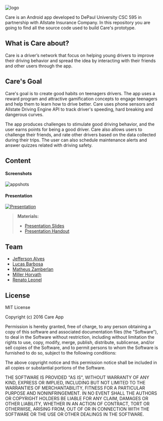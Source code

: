 
![logo](https://cloud.githubusercontent.com/assets/7515790/14260389/f0c7354c-fa70-11e5-82e1-8d0646f9dbb1.png)

Care is an Android app developed to DePaul University CSC 595 in partnership with Allstate Insurance Company. In this repository you are going to find all the source code used to build Care's prototype.


What is Care about?
-------------
Care is a driver’s network that focus on helping young drivers to improve their driving behavior and spread the idea by interacting with their friends and other users through the app. 

Care's Goal
-------------
Care's goal is to create good habits on teenagers drivers. The app uses a reward program and attractive gamification concepts to engage teenagers and help them to learn how to drive better. Care uses phone sensors and Allstate Driving Engine API to track driver's speeding, hard breaking and dangerous curves. 

The app produces challenges to stimulate good driving behavior, and the user earns points for being a good driver. Care also allows users to challenge their friends, and rate other drivers based on the data collected during their trips. The user can also schedule maintenance alerts and answer quizzes related with driving safety.


Content
-------------
#### Screenshots
![appshots](https://cloud.githubusercontent.com/assets/7515790/14260388/f0bfd496-fa70-11e5-9200-cbbb3bc660dc.png)

#### Presentation
[![Presentation](http://img.youtube.com/vi/cLIKwnn0e-s/0.jpg)](https://www.youtube.com/watch?v=cLIKwnn0e-s)

> **Materials:**
> - [Presentation Slides](https://github.com/jeffersonalvess/CareApp/files/203193/Final-Presentation.pptx)
> - [Presentation Handout](https://github.com/jeffersonalvess/CareApp/files/203195/CARE-Handout.pdf)

Team
-------------
- [Jefferson Alves](https://www.linkedin.com/in/jeffersonalvess)
- [Lucas Barbosa](https://www.linkedin.com/in/lucas-nunes-barbosa-09862276/en)
- [Matheus Zamberlan](https://www.linkedin.com/in/matheus-zamberlan-19a8a7109)
- [Miller Horvath](https://www.facebook.com/miller.horvath)
- [Renato Leonel](https://www.linkedin.com/in/renatoleonel/en)


License
-------------
MIT License

Copyright (c) 2016 Care App

Permission is hereby granted, free of charge, to any person obtaining a copy
of this software and associated documentation files (the "Software"), to deal
in the Software without restriction, including without limitation the rights
to use, copy, modify, merge, publish, distribute, sublicense, and/or sell
copies of the Software, and to permit persons to whom the Software is
furnished to do so, subject to the following conditions:

The above copyright notice and this permission notice shall be included in all
copies or substantial portions of the Software.

THE SOFTWARE IS PROVIDED "AS IS", WITHOUT WARRANTY OF ANY KIND, EXPRESS OR
IMPLIED, INCLUDING BUT NOT LIMITED TO THE WARRANTIES OF MERCHANTABILITY,
FITNESS FOR A PARTICULAR PURPOSE AND NONINFRINGEMENT. IN NO EVENT SHALL THE
AUTHORS OR COPYRIGHT HOLDERS BE LIABLE FOR ANY CLAIM, DAMAGES OR OTHER
LIABILITY, WHETHER IN AN ACTION OF CONTRACT, TORT OR OTHERWISE, ARISING FROM,
OUT OF OR IN CONNECTION WITH THE SOFTWARE OR THE USE OR OTHER DEALINGS IN THE
SOFTWARE.
